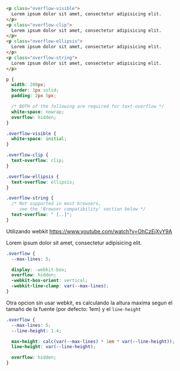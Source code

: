 ```html
<p class="overflow-visible">
  Lorem ipsum dolor sit amet, consectetur adipisicing elit.
</p>
<p class="overflow-clip">
  Lorem ipsum dolor sit amet, consectetur adipisicing elit.
</p>
<p class="overflow-ellipsis">
  Lorem ipsum dolor sit amet, consectetur adipisicing elit.
</p>
<p class="overflow-string">
  Lorem ipsum dolor sit amet, consectetur adipisicing elit.
</p>
```

```css
p {
  width: 200px;
  border: 1px solid;
  padding: 2px 5px;

  /* BOTH of the following are required for text-overflow */
  white-space: nowrap;
  overflow: hidden;
}

.overflow-visible {
  white-space: initial;
}

.overflow-clip {
  text-overflow: clip;
}

.overflow-ellipsis {
  text-overflow: ellipsis;
}

.overflow-string {
  /* Not supported in most browsers,
     see the 'Browser compatibility' section below */
  text-overflow: " [..]";
}
```

Utilizando webkit
https://www.youtube.com/watch?v=OhCzEjXvY9A

<p class="overflow">
  Lorem ipsum dolor sit amet, consectetur adipisicing elit.  
</p>

```css
.overflow {
  --max-lines: 5;

  display: -webkit-box;
  overflow: hidden;
  -webkit-box-orient: vertical;
  -webkit-line-clamp: var(--max-lines);
}
```

Otra opcion sin usar webkit, es calculando la altura maxima segun el tamaño de la fuente (por defecto: 1em) y el `line-height`

```css
.overflow {
  --max-lines: 5;
  --line-height: 1.4;

  max-height: calc(var(--max-lines) * 1em * var(--line-height));
  line-height: var(--line-height);

  overflow: hidden;
}
```
